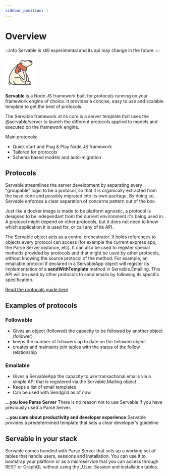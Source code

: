 ```yaml
---
sidebar_position: 1
---
```


# Overview

:::info
Servable is still experimental and its api may change in the future.
:::

![logo](/img/icon.svg)

**Servable** is a Node JS framework built for protocols running on your framework engine of choice. It provides a concise, easy to use and scalable template to get the best of protocols.

The Servable framework at its core is a server template that uses the @servable/server to launch the different protocols applied to models and executed on the framework engine. 

Main protocols:
- Quick start and Plug & Play Node JS framework
- Tailored for protocols
- Schema based models and auto-migration 

## Protocols
Servable streamlines the server development by separating every "groupable" logic to be a protocol, so that it is organically extracted from the base code and possibly migrated into its own package. By doing so, Servable enforces a clear separation of concerns pattern out of the box. 

Just like a docker image is made to be platform agnostic, a protocol is designed to be independant from the current environment it's being used in. A protocol might depend on other protocols, but it does not need to know which application it is used for, or call any of its API.

The Servable object acts as a central orchestrator. It holds references to objects every protocol can access (for example the current express app, the Parse Server instance, etc). It can also be used to register special methods provided by protocols and that might be used by other protocols, without knowing the source protocol of the method. For example, an emailable protocol if declared in a ServableApp object will register its implementation of a **sendWithTemplate** method in Servable.Emailing. This API will be used by other protocols to send emails by following its specific specification.

[Read the protocols guide here](../protocols/anatomy.md)

## Examples of protocols
### Followable
- Gives an object (followed) the capacity to be followed by another object (follower) 
- keeps the number of followers up to date on the followed object
- creates and maintains join tables with the status of the follow relationship

<!-- [Read more](../protocolsLibrary/followable/) -->

### Emailable
- Gives a ServableApp the capacity to use transactional emails via a simple API that is registered via the Servable.Mailing object
- Keeps a list of email templates
- Can be used with Sendgrid as of now

<!-- [Read more](../protocolsLibrary/emailable/) -->

**...you love Parse Server**
There is no reason not to use Servable if you have previously used a Parse Server. 

**...you care about productivity and developer experience**
Servable provides a predetermined template that sets a clear developer's guideline 

## Servable in your stack
Servable comes bundled with Parse Server that sets up a working set of tables that handle users, sessions and installation. You can use it to bootstrap your platform or as a microservice that you can access through REST or GraphQL without using the _User, Session and installation tables.
